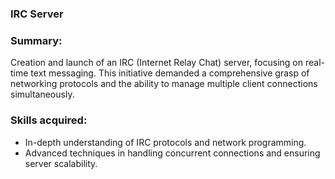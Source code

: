 ### IRC Server

### Summary:
Creation and launch of an IRC (Internet Relay Chat) server, focusing on real-time text messaging. This initiative demanded a comprehensive grasp of networking protocols and the ability to manage multiple client connections simultaneously.
### Skills acquired:
* In-depth understanding of IRC protocols and network programming.
* Advanced techniques in handling concurrent connections and ensuring server scalability.

